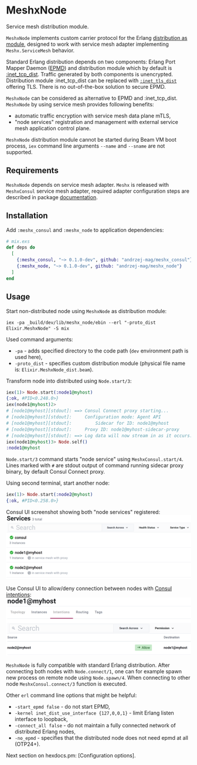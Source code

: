 # MeshxNode

<!-- MDOC !-->
Service mesh distribution module.

`MeshxNode` implements custom carrier protocol for the Erlang [distribution as module](https://erlang.org/doc/apps/erts/alt_dist.html#distribution-module), designed to work with service mesh adapter implementing `Meshx.ServiceMesh` behavior.

Standard Erlang distribution depends on two components: Erlang Port Mapper Daemon ([EPMD](https://erlang.org/doc/man/epmd.html)) and distribution module which by default is [:inet_tcp_dist](https://github.com/erlang/otp/blob/master/lib/kernel/src/inet_tcp_dist.erl). Traffic generated by both components is unencrypted. Distribution module :inet_tcp_dist can be replaced with [`:inet_tls_dist`](http://erlang.org/doc/apps/ssl/ssl_distribution.html) offering TLS. There is no out-of-the-box solution to secure EPMD.

`MeshxNode` can be considered as alternative to EPMD and :inet_tcp_dist.
`MeshxNode` by using service mesh provides following benefits:
  * automatic traffic encryption with service mesh data plane mTLS,
  * "node services" registration and management with external service mesh application control plane.

`MeshxNode` distribution module cannot be started during Beam VM boot process, `iex` command line arguments `--name` and `--sname` are not supported.

## Requirements
`MeshxNode` depends on service mesh adapter. `Meshx` is released with `MeshxConsul` service mesh adapter, required adapter configuration steps are described in package [documentation](https://github.com/andrzej-mag/meshx_consul).

## Installation
Add `:meshx_consul` and `:meshx_node` to application dependencies:
```elixir
# mix.exs
def deps do
  [
    {:meshx_consul, "~> 0.1.0-dev", github: "andrzej-mag/meshx_consul"},
    {:meshx_node, "~> 0.1.0-dev", github: "andrzej-mag/meshx_node"}
  ]
end
```

## Usage
Start non-distributed node using `MeshxNode` as distribution module:
```shell
iex -pa _build/dev/lib/meshx_node/ebin --erl "-proto_dist Elixir.MeshxNode" -S mix
```
Used command arguments:
  * `-pa` - adds specified directory to the code path (`dev` environment path is used here),
  * `-proto_dist` - specifies custom distribution module (physical file name is: `Elixir.MeshxNode_dist.beam`).

Transform node into distributed using `Node.start/3`:
```elixir
iex(1)> Node.start(:node1@myhost)
{:ok, #PID<0.248.0>}
iex(node1@myhost)2>
# [node1@myhost][stdout]: ==> Consul Connect proxy starting...
# [node1@myhost][stdout]:     Configuration mode: Agent API
# [node1@myhost][stdout]:         Sidecar for ID: node1@myhost
# [node1@myhost][stdout]:     Proxy ID: node1@myhost-sidecar-proxy
# [node1@myhost][stdout]: ==> Log data will now stream in as it occurs:
iex(node1@myhost)3> Node.self()
:node1@myhost
```
`Node.start/3` command starts "node service" using `MeshxConsul.start/4`. Lines marked with `#` are stdout output of command running sidecar proxy binary, by default Consul Connect proxy.

Using second terminal, start another node:
```elixir
iex(1)> Node.start(:node2@myhost)
{:ok, #PID<0.258.0>}
```

Consul UI screenshot showing both "node services" registered:
![image](assets/services.png)

Use Consul UI to allow/deny connection between nodes with [Consul intentions](https://www.consul.io/docs/connect/intentions):
![image](assets/intentions.png)

`MeshxNode` is fully compatible with standard Erlang distribution. After connecting both nodes with `Node.connect/1`, one can for example spawn new process on remote node using `Node.spawn/4`. When connecting to other node `MeshxConsul.connect/3` function is executed.

Other `erl` command line options that might be helpful:
  - `-start_epmd false` - do not start EPMD,
  - `-kernel inet_dist_use_interface {127,0,0,1}` - limit Erlang listen interface to loopback,
  - `-connect_all false` - do not maintain a fully connected network of distributed Erlang nodes,
  - `-no_epmd` - specifies that the distributed node does not need epmd at all (OTP24+).

<!-- MDOC !-->
Next section on hexdocs.pm: [Configuration options].
